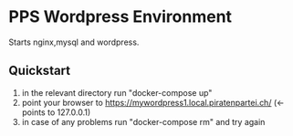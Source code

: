 PPS Wordpress Environment
=========================

Starts nginx,mysql and wordpress.

Quickstart
------------

 1. in the relevant directory run "docker-compose up"
 2. point your browser to https://mywordpress1.local.piratenpartei.ch/ (<-points to 127.0.0.1)
 3. in case of any problems run "docker-compose rm" and try again
